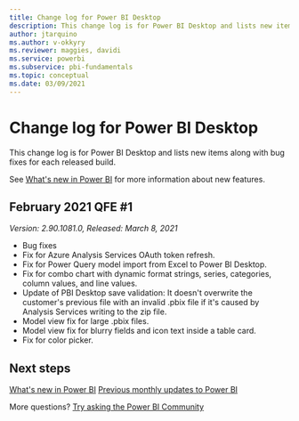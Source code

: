 ```yaml
---
title: Change log for Power BI Desktop
description: This change log is for Power BI Desktop and lists new items along with bug fixes for each released build.
author: jtarquino
ms.author: v-okkyry
ms.reviewer: maggies, davidi
ms.service: powerbi
ms.subservice: pbi-fundamentals
ms.topic: conceptual
ms.date: 03/09/2021
---
```


# Change log for Power BI Desktop

This change log is for Power BI Desktop and lists new items along with bug fixes for each released build.

See [What's new in Power BI](desktop-latest-update.md) for more information about new features. 

## February 2021 QFE #1

*Version: 2.90.1081.0, Released: March 8, 2021*

- Bug fixes
- Fix for Azure Analysis Services OAuth token refresh.
- Fix for Power Query model import from Excel to Power BI Desktop.
- Fix for combo chart with dynamic format strings, series, categories, column values, and line values.
- Update of PBI Desktop save validation: It doesn't overwrite the customer's previous file with an invalid .pbix file if it's caused by Analysis Services writing to the zip file.
- Model view fix for large .pbix files. 
- Model view fix for blurry fields and icon text inside a table card. 
- Fix for color picker. 

## Next steps

[What's new in Power BI](desktop-latest-update.md)
[Previous monthly updates to Power BI](desktop-latest-update-archive.md)

More questions? [Try asking the Power BI Community](https://community.powerbi.com/)